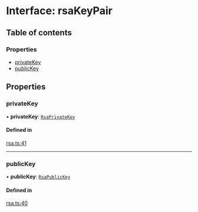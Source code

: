 # Interface: rsaKeyPair

## Table of contents

### Properties

- [privateKey](rsaKeyPair.md#privatekey)
- [publicKey](rsaKeyPair.md#publickey)

## Properties

### privateKey

• **privateKey**: [`RsaPrivateKey`](../classes/RsaPrivateKey.md)

#### Defined in

[rsa.ts:41](https://github.com/miguelangelro/RSA_module/blob/e6ccd76/src/ts/rsa.ts#L41)

___

### publicKey

• **publicKey**: [`RsaPublicKey`](../classes/RsaPublicKey.md)

#### Defined in

[rsa.ts:40](https://github.com/miguelangelro/RSA_module/blob/e6ccd76/src/ts/rsa.ts#L40)
